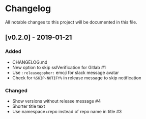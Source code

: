 # Changelog

All notable changes to this project will be documented in this file.

## [v0.2.0] - 2019-01-21

### Added
- CHANGELOG.md
- New option to skip sslVerification for Gitlab #1
- Use `:releasegopher:` emoji for slack message avatar
- Check for `%SKIP-NOTIFY%` in release message to skip notification

### Changed
- Show versions without release message #4
- Shorter title text
- Use namespace+repo instead of repo name in title #3